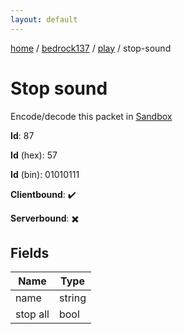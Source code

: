 ```yaml
---
layout: default
---
```


[home](/)  /  [bedrock137](/protocol/bedrock137)  /  [play](/protocol/bedrock137/play)  /  stop-sound

# Stop sound

Encode/decode this packet in [Sandbox](../../../sandbox/bedrock137#Play.StopSound)

**Id**: 87

**Id** (hex): 57

**Id** (bin): 01010111

**Clientbound**: ✔️

**Serverbound**: ✖️

## Fields

Name | Type
---|---
name | string
stop all | bool
